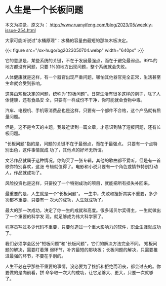 # 人生是一个长板问题


本文为摘录，原文为： http://www.ruanyifeng.com/blog/2023/05/weekly-issue-254.html

大家可能听说过"水桶原理"：水桶的容量由最短的那块木板决定。

{{< figure src="/ox-hugo/bg2023050704.webp" width="640px" >}}

它的意思是，某些系统的关键，不在于发展最强点，而在于避免最弱点。99%的地方都没有问题，只要
1%的地方出现问题，整个系统就会失败。

人体健康就是这样，有一个器官出现严重问题，哪怕其他器官完全正常，生活甚至生命就会受到影响。

这类由短板决定的问题，统称为"短板问题"。日常生活有很多这样的例子，除了人体健康，还有食品安
全，只要有一样成份不干净，你可能就会食物中毒。

汽车、电视机、手机等消费品也是这样，只要有一个部件不合格，这个产品就有质量问题。

但是，这不是今天的主题。我最近读到一篇文章，才意识到除了短板问题，还有长板问题。

"长板问题"指的是，问题的关键不在于最弱点，而在于最强点。 只要有一个点特别出色，这件事情就成
功了，其他点的好坏无所谓。

文艺作品就属于这种情况。你购买了一张专辑，其他的歌曲都不爱听，但是有一首歌你特别喜欢，这张
专辑就值得了。电影和小说只要有一个角色或情节特别打动人，作品就成功了。

风险投资也是这样，只要投了一个特别成功的项目，就能把所有损失补回来。

最重要的是，人生就是一个"长板问题"。 一生中，失败和挫折其实不重要，多少次都不重要，只要有一
次大的成功，人生就成功了。

最大的那一次成功，决定了你一生的成就和高度。很多诺贝尔奖得主，一生就做出了一个重要的科学发
现，就足够成为伟大科学家了。

程序员写过多少代码不重要，只要创造过一个重大影响力的软件，职业生涯就成功了。

我们必须学会区分"短板问题"和"长板问题"，它们的解决方法完全不同。 短板问题的解决，需要盯着薄
弱环节，补齐最短的那块板；长板问题的解决，只需要推进最强的环节，不要在乎别的。

人生不必在乎那些不重要的事情，没必要为了挫折和拒绝而沮丧，都会过去的。你要做的是向前看，拼
命争取一次大的成功，让它足够大、更大，只要一次就够了。

